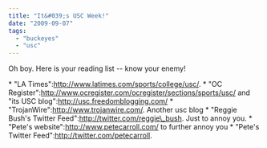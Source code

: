 ```yaml
---
title: "It&#039;s USC Week!"
date: "2009-09-07"
tags: 
  - "buckeyes"
  - "usc"
---
```


Oh boy. Here is your reading list -- know your enemy!

\* "LA Times":http://www.latimes.com/sports/college/usc/. \* "OC Register":http://www.ocregister.com/ocregister/sections/sports/usc/ and "its USC blog":http://usc.freedomblogging.com/ \* "TrojanWire":http://www.trojanwire.com/. Another usc blog \* "Reggie Bush's Twitter Feed":http://twitter.com/reggie\_bush. Just to annoy you. \* "Pete's website":http://www.petecarroll.com/ to further annoy you \* "Pete's Twitter Feed":http://twitter.com/petecarroll.

